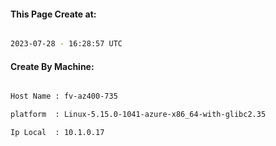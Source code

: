 
   
#### This Page Create at:

```bash

2023-07-28 - 16:28:57 UTC

```

#### Create By Machine:

```bash

Host Name : fv-az400-735

platform  : Linux-5.15.0-1041-azure-x86_64-with-glibc2.35

Ip Local  : 10.1.0.17

```

